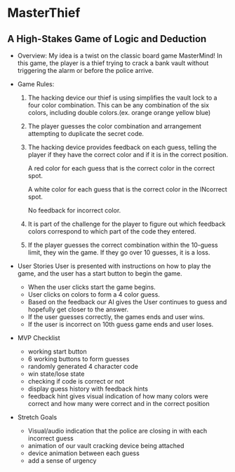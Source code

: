 

# MasterThief

## A High-Stakes Game of Logic and Deduction


* Overview:
    My idea is a twist on the classic board game MasterMind! In this game, the player is a thief trying to crack a bank vault without triggering the alarm or before the police arrive. 

* Game Rules:
    1. The hacking device our thief is using simplifies the vault lock to a four color combination. This can be any combination of the six colors, including double colors.(ex. orange orange yellow blue)
    
    2. The player guesses the color combination and arrangement attempting to duplicate the secret code.

    3. The hacking device provides feedback on each guess, telling the player if they have the correct color and if it is in the correct position. 

        A red color for each guess that is the correct color in the correct spot.

        A white color for each guess that is the correct color in the INcorrect spot.

        No feedback for incorrect color.

    4. It is part of the challenge for the player to figure out which feedback colors correspond to which part of the code they entered.

    5. If the player guesses the correct combination within the 10-guess limit, they win the game. If they go over 10 guesses, it is a loss.

* User Stories
    User is presented with instructions on how to play the game, and the user has a start button to begin the game.
    
    * When the user clicks start the game begins.
    * User clicks on colors to form a 4 color guess.
    * Based on the feedback our AI gives the User continues to guess and hopefully get closer to the answer.
    * If the user guesses correctly, the games ends and user wins.
    * If the user is incorrect on 10th guess game ends and user loses.

* MVP Checklist
    * working start button
    * 6 working buttons to form guesses
    * randomly generated 4 character code
    * win state/lose state
    * checking if code is correct or not
    * display guess history with feedback hints
    * feedback hint gives visual indication of how many colors were correct and how many were correct and in the correct position

* Stretch Goals
    * Visual/audio indication that the police are closing in with each incorrect guess
    * animation of our vault cracking device being attached
    * device animation between each guess
    * add a sense of urgency


    